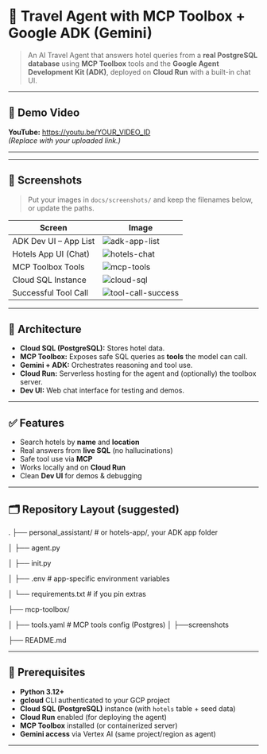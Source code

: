 # 🧭 Travel Agent with MCP Toolbox + Google ADK (Gemini)

> An AI Travel Agent that answers hotel queries from a **real PostgreSQL database** using **MCP Toolbox** tools and the **Google Agent Development Kit (ADK)**, deployed on **Cloud Run** with a built-in chat UI.

---

## 🎥 Demo Video

**YouTube:** https://youtu.be/YOUR_VIDEO_ID  
*(Replace with your uploaded link.)*

---

---

## 📸 Screenshots

> Put your images in `docs/screenshots/` and keep the filenames below, or update the paths.

| Screen | Image |
|---|---|
| ADK Dev UI – App List | ![adk-app-list](docs/screenshots/adk-app-list.png) |
| Hotels App UI (Chat) | ![hotels-chat](docs/screenshots/hotels-chat.png) |
| MCP Toolbox Tools | ![mcp-tools](docs/screenshots/mcp-tools.png) |
| Cloud SQL Instance | ![cloud-sql](docs/screenshots/cloud-sql.png) |
| Successful Tool Call | ![tool-call-success](docs/screenshots/tool-call-success.png) |

---

## 🧱 Architecture

- **Cloud SQL (PostgreSQL):** Stores hotel data.
- **MCP Toolbox:** Exposes safe SQL queries as **tools** the model can call.
- **Gemini + ADK:** Orchestrates reasoning and tool use.
- **Cloud Run:** Serverless hosting for the agent and (optionally) the toolbox server.
- **Dev UI:** Web chat interface for testing and demos.

---

## ✅ Features

- Search hotels by **name** and **location**
- Real answers from **live SQL** (no hallucinations)
- Safe tool use via **MCP**
- Works locally and on **Cloud Run**
- Clean **Dev UI** for demos & debugging

---

## 🗂️ Repository Layout (suggested)

.
├── personal_assistant/ # or hotels-app/, your ADK app folder

│ ├── agent.py

│ ├── init.py

│ ├── .env # app-specific environment variables

│ └── requirements.txt # if you pin extras

├── mcp-toolbox/

│ ├── tools.yaml # MCP tools config (Postgres)
│
├──screenshots

├── README.md 


---

## 🔧 Prerequisites

- **Python 3.12+**
- **gcloud** CLI authenticated to your GCP project
- **Cloud SQL (PostgreSQL)** instance (with `hotels` table + seed data)
- **Cloud Run** enabled (for deploying the agent)
- **MCP Toolbox** installed (or containerized server)
- **Gemini access** via Vertex AI (same project/region as agent)

---
